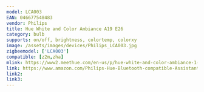 ```yaml
---
model: LCA003
EAN: 046677548483
vendor: Philips
title: Hue White and Color Ambiance A19 E26
category: bulb
supports: on/off, brightness, colortemp, colorxy
image: /assets/images/devices/Philips_LCA003.jpg
zigbeemodel: ['LCA003']
compatible: [z2m,zha]
mlink: https://www2.meethue.com/en-us/p/hue-white-and-color-ambiance-1-pack-e26/046677548483
link: https://www.amazon.com/Philips-Hue-Bluetooth-compatible-Assistant/dp/B07QWB3H1Q
link2: 
link3: 
---
```

